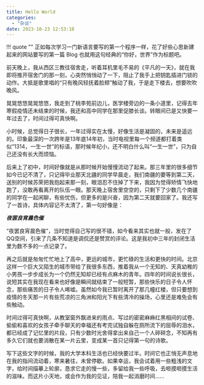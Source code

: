 ```yaml
---
title: Hello World
categories:
  - "杂谈"
date: 2023-10-23 12:53:18
---
```


!!! quote ""
    正如每次学习一门新语言要写的第一个程序一样，花了好些心思新建起来的网站要写的第一篇 Blog 也就用这句经典的“你好，世界”作为标题吧。

前天晚上，我从西区三教往宿舍走，听着耳机里毛不易的《平凡的一天》，就在我即将推开宿舍门的那一刻，心突然悄悄动了一下，阻止了我手上把钥匙插进门锁的动作。大抵是歌里唱的“只有晚风轻抚着脸颊”触动了我，于是走下楼去，想要吹吹晚风。

晃晃悠悠晃晃悠悠，我走到了桃李苑前边儿，医学楼旁边的一条小道里，记得去年寒假疫情还未结束的时候，我还和高中同学在那里促膝长谈。转眼间已是又快要一年过去了，时间过得可真快啊。

小时候，总觉得日子很长，一年过得实在太慢，好像生活是凝固的，未来是遥远的。印象最深的一次跨年是13年底14年初，当时电视里每一个频道都打着类似“1314，一生一世”的标语，那时候年纪小，还不明白什么叫“一生一世”，只为自己还没有长大而烦恼。

后来上了初中，时间好像就是从那时候开始慢慢流动了起来。那三年里的很多细节如今已记不清了，只记得毕业那天北疆的同学早晨走，我们南疆的要等到第二天，送别的时候苏荣把我抱起来那一刻，眼泪忍不住掉了下来，我因为觉得矫情飞快地跑了，没敢再看离开的队伍一眼。那天晚上宿舍里空空的，只剩下了少数几个南疆的同学在一起闲聊，有些忧伤，但更多的是兴奋，因为第二天就要回家了。我还写了一首诗，具体内容记不太清了，第一句好像是：

_**夜罢良宵晨色催**_

“夜罢良宵晨色催”，当时觉得自己写的很不错，如今看来其实也就一般，发在了QQ空间，引来了几条不知道是调侃还是赞赏的评论。这是我初中三年的封闭生活里为数不多的一点记录了。

再之后就是匆匆忙忙地上了高中，更远的城市，更忙碌的生活和更快的时间。北京这样一个巨大又陌生的城市带给了我很多东西，推着我从一个无知的、天真幼稚的小男孩一步步成长为一个仍然无知却已经有点麻木的青年。四年的时间说长很长，说短其实在我现在看来也好像是瞬间就结束了一般短暂，那些快乐的日子令人怀念，那些痛苦的日子令人唏嘘。虽然如今我已暂时离开了那几幢红楼，但只要想到疫情的冬天那一片有些荒凉的三角洲和阳光下有些清冷的操场，心里还是难免会有些触动。

时间过得可真快啊，从教室窗外飘进来的雨点、写过的密密麻麻红黑相间的试卷、偷偷和喜欢的女孩子牵手聊天的幸福还有考完试独自躲在厕所流下的屈辱的泪水，都已经成了记忆里的片段，只有少数时光舍得拿出来自己一个人碎碎念，不知再有多久它们就也要消散在某一片云里，变成某一首只记得第一句的诗歌。

写下这些文字的时候，我的大学本科生活也已经快要过半。时间它也正悄无声息地在我的指间流动着，寒来暑往，未曾停歇。如果幸运，我会试着用一些粗浅的文字，给时间描摹上轮廓，恳求它走的慢一些，多留给我一些呼吸，去咂摸咂摸生活的滋味。而这片小天地，或会作为我的见证，陪我一起消磨时间……
